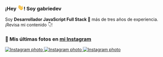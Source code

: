 <h3>¡Hey <img src="https://raw.githubusercontent.com/ABSphreak/ABSphreak/master/gifs/Hi.gif" width="20px" decondig="async">! Soy gabriedev</h3>

<p>Soy <strong>Desarrollador JavaScript Full Stack 🚀</strong> más de tres años de experiencia.<br />¡Revisa mi contenido 👇!</p>

### 📸 Mis últimas fotos en [mi Instagram](https://instagram.com/gabrie.dev)


<a href='https://instagram.com/p/CxTmOF6vN8M' target='_blank'>
  <img width='20%' src='https://instagram.flba2-1.fna.fbcdn.net/v/t51.2885-15/378565944_323878180141713_8920720304536029091_n.jpg?stp=dst-jpg_e15&_nc_ht=instagram.flba2-1.fna.fbcdn.net&_nc_cat=109&_nc_ohc=8hg0BUDMqh8AX_2zWdi&edm=APU89FABAAAA&ccb=7-5&oh=00_AfD6XpfgXFbVxj8Lyi4nY11tzRDfdHutF3s_TiU_F0qidQ&oe=652A87D8&_nc_sid=bc0c2c' alt='Instagram photo' />
</a>
<a href='https://instagram.com/p/CxLlYVlupp3' target='_blank'>
  <img width='20%' src='https://instagram.flba2-1.fna.fbcdn.net/v/t51.2885-15/377997579_196784406648750_7872949112471886655_n.webp?stp=dst-jpg_e35&_nc_ht=instagram.flba2-1.fna.fbcdn.net&_nc_cat=106&_nc_ohc=T1oHaxnh3f8AX-k4wfT&edm=APU89FABAAAA&ccb=7-5&oh=00_AfBLGq-2Xsn8725n_IeSd2Op_NkEbl3uHTfP0NWu0Zv_LA&oe=6529F2DB&_nc_sid=bc0c2c' alt='Instagram photo' />
</a>
<a href='https://instagram.com/p/CxIn_Irugo4' target='_blank'>
  <img width='20%' src='https://instagram.flba2-1.fna.fbcdn.net/v/t51.2885-15/376780815_821779196307492_4053583912414574279_n.jpg?stp=dst-jpg_e15&_nc_ht=instagram.flba2-1.fna.fbcdn.net&_nc_cat=100&_nc_ohc=oe5_LaMAhgoAX-340w9&edm=APU89FABAAAA&ccb=7-5&oh=00_AfBscB47WzaZ3AWU75WPPbaUK_ccrMC8yq7a9V8VntZ5_Q&oe=652ABF83&_nc_sid=bc0c2c' alt='Instagram photo' />
</a>
